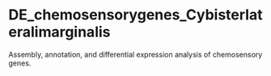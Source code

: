 # DE_chemosensorygenes_Cybisterlateralimarginalis
Assembly, annotation, and differential expression analysis of chemosensory genes.

